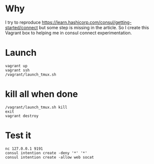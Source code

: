 Why
===

I try to reproduce https://learn.hashicorp.com/consul/getting-started/connect
but some step is missing in the article. So I create this Vagrant box to
helping me in consul connect experimentation.

Launch
======

```
vagrant up
vagrant ssh
/vagrant/launch_tmux.sh
```

kill all when done
==================

```
/vagrant/launch_tmux.sh kill
exit
vagrant destroy
```

Test it
=======

```
nc 127.0.0.1 9191
consul intention create -deny '*' '*'
consul intention create -allow web socat
```
